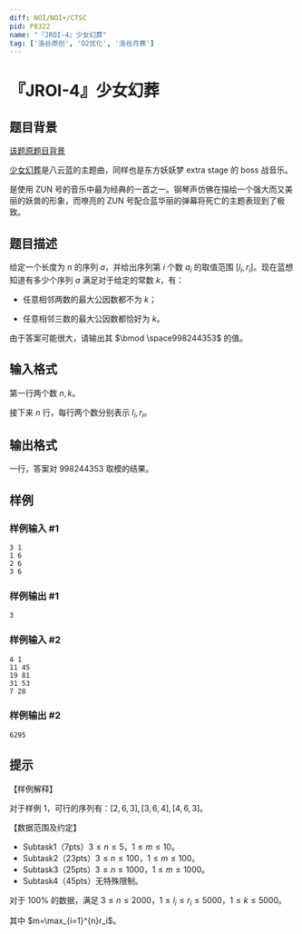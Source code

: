 ```yaml
---
diff: NOI/NOI+/CTSC
pid: P8322
name: "『JROI-4』少女幻葬"
tag: ['洛谷原创', 'O2优化', '洛谷月赛']
---
```

# 『JROI-4』少女幻葬
## 题目背景

[该题原题目背景](https://www.luogu.com.cn/paste/imhwx32x)

[少女幻葬](https://thwiki.cc/%E5%B0%91%E5%A5%B3%E5%B9%BB%E8%91%AC_%EF%BD%9E_Necro-Fantasy)是八云蓝的主题曲，同样也是东方妖妖梦 extra stage 的 boss 战音乐。

是使用 ZUN 号的音乐中最为经典的一首之一。钢琴声仿佛在描绘一个强大而又美丽的妖兽的形象，而嘹亮的 ZUN 号配合蓝华丽的弹幕将死亡的主题表现到了极致。
## 题目描述

给定一个长度为 $n$ 的序列 $a$，并给出序列第 $i$ 个数 $a_i$ 的取值范围 $[l_i,r_i]$。现在蓝想知道有多少个序列 $a$ 满足对于给定的常数 $k$，有：

- 任意相邻两数的最大公因数都不为 $k$； 

- 任意相邻三数的最大公因数都恰好为 $k$。

 由于答案可能很大，请输出其 $\bmod \space998244353$ 的值。
## 输入格式

第一行两个数 $n,k$。

接下来 $n$ 行，每行两个数分别表示 $l_i,r_i$。
## 输出格式

一行，答案对 $998244353$ 取模的结果。
## 样例

### 样例输入 #1
```
3 1
1 6
2 6
3 6
```
### 样例输出 #1
```
3
```
### 样例输入 #2
```
4 1
11 45
19 81
31 53
7 28
```
### 样例输出 #2
```
6295
```
## 提示

【样例解释】

对于样例 $1$，可行的序列有：$[2,6,3],[3,6,4],[4,6,3]$。

【数据范围及约定】

- Subtask1（7pts）$3 \leq n \leq 5$，$1 \leq m \leq 10$。
- Subtask2（23pts）$3 \leq n \leq 100$，$1 \leq m \leq 100$。
- Subtask3（25pts）$3 \leq n \leq 1000$，$1 \leq m \leq 1000$。
- Subtask4（45pts）无特殊限制。

对于 $100\%$ 的数据，满足 $3 \leq n \leq 2000$，$1 \leq l_i \leq r_i \leq 5000$，$1 \leq k \leq 5000$。

其中 $m=\max_{i=1}^{n}r_i$。

